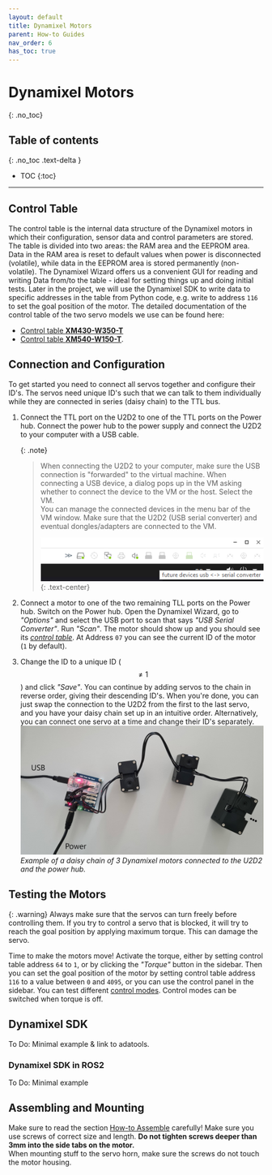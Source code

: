 ```yaml
---
layout: default
title: Dynamixel Motors
parent: How-to Guides
nav_order: 6
has_toc: true
---
```


# Dynamixel Motors
{: .no_toc}

## Table of contents
{: .no_toc .text-delta }
- TOC
{:toc}

---

## Control Table
The control table is the internal data structure of the Dynamixel motors in which their configuration, sensor data and control parameters are stored. The table is divided into two areas: the RAM area and the EEPROM area. Data in the RAM area is reset to default values when power is disconnected (volatile), while data in the EEPROM area is stored permanently (non-volatile). The Dynamixel Wizard offers us a convenient GUI for reading and writing Data from/to the table - ideal for setting things up and doing initial tests. Later in the project, we will use the Dynamixel SDK to write data to specific addresses in the table from Python code, e.g. write to address `116` to set the goal position of the motor.
The detailed documentation of the control table of the two servo models we use can be found here:

 - [ Control table __XM430-W350-T__](https://emanual.robotis.com/docs/en/dxl/x/xm430-w350/#control-table)
 - [ Control table __XM540-W150-T__](https://emanual.robotis.com/docs/en/dxl/x/xm540-w150/#control-table).


## Connection and Configuration
To get started you need to connect all servos together and configure their ID's. The servos need unique ID's such that we can talk to them individually while they are connected in series (daisy chain) to the TTL bus.

1. Connect the TTL port on the U2D2 to one of the TTL ports on the Power hub. Connect the power hub to the power supply and connect the U2D2 to your computer with a USB cable.

    {: .note}
    >When connecting the U2D2 to your computer, make sure the USB connection is "forwarded" to the virtual machine. When connecting a USB device, a dialog pops up in the VM asking whether to connect the device to the VM or the host. Select the VM.  
    You can manage the connected devices in the menu bar of the VM window. Make sure that the U2D2 (USB serial converter) and eventual dongles/adapters are connected to the VM.
    >
    >![VM USB devices](../../assets/images/vm_usb.png)
    >{: .text-center}

2. Connect a motor to one of the two remaining TLL ports on the Power hub. Switch on the Power hub. Open the Dynamixel Wizard, go to _"Options"_ and select the USB port to scan that says _"USB Serial Converter"_.
    Run _"Scan"_. The motor should show up and you should see its [_control table_](https://emanual.robotis.com/docs/en/software/dynamixel/dynamixel_wizard2/#dynamixel-control-table).
    At Address `07` you can see the current ID of the motor (`1` by default).
    
3. Change the ID to a unique ID ($$\neq 1$$) and click _"Save"_. You can continue by adding servos to the chain in reverse order, giving their descending ID's. When you're done, you can just swap the connection to the U2D2 from the first to the last servo, and you have your daisy chain set up in an intuitive order. Alternatively, you can connect one servo at a time and change their ID's separately.
![Dynamixel connection](../../assets/images/dynamixel_connection.jpg)
_Example of a daisy chain of 3 Dynamixel motors connected to the U2D2 and the power hub._

## Testing the Motors

{: .warning}
Always make sure that the servos can turn freely before controlling them. If you try to control a servo that is blocked, it will try to reach the goal position by applying maximum torque. This can damage the servo.

Time to make the motors move! Activate the torque, either by setting control table address `64` to `1`, or by clicking the _"Torque"_ button in the sidebar. Then you can set the goal position of the motor by setting control table address `116` to a value between `0` and `4095`, or you can use the control panel in the sidebar. You can test different [control modes](https://emanual.robotis.com/docs/en/dxl/x/xm430-w350/#operating-mode11). Control modes can be switched when torque is off.





## Dynamixel SDK
To Do: Minimal example & link to adatools.

### Dynamixel SDK in ROS2
To Do: Minimal example


## Assembling and Mounting
Make sure to read the section [How-to Assemble](https://emanual.robotis.com/docs/en/dxl/x/xm430-w350/#how-to-assemble) carefully!
Make sure you use screws of correct size and length. **Do not tighten screws deeper than 3mm into the side tabs on the motor.**  
When mounting stuff to the servo horn, make sure the screws do not touch the motor housing.